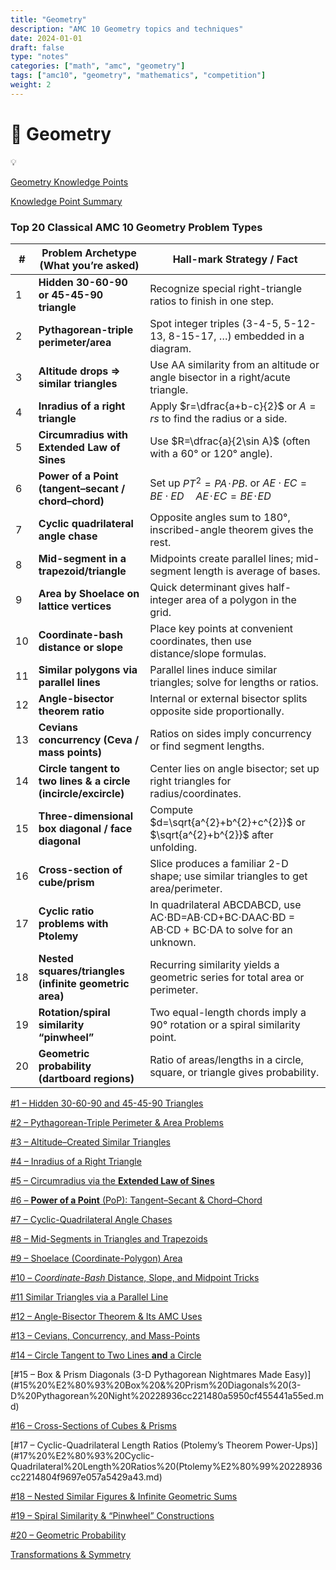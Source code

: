 ```yaml
---
title: "Geometry"
description: "AMC 10 Geometry topics and techniques"
date: 2024-01-01
draft: false
type: "notes"
categories: ["math", "amc", "geometry"]
tags: ["amc10", "geometry", "mathematics", "competition"]
weight: 2
---
```


# 📐 Geometry


<aside>

💡

[Geometry Knowledge Points](Geometry%20Knowledge%20Points%20230936cc221480f5a4e6c5b1f29e122e.md)

</aside>



[Knowledge Point Summary](knowledge-point)




### Top 20 Classical AMC 10 Geometry Problem Types

| # | Problem Archetype (What you’re asked) | Hall-mark Strategy / Fact |
| --- | --- | --- |
| 1 | **Hidden 30-60-90 or 45-45-90 triangle** | Recognize special right-triangle ratios to finish in one step. |
| 2 | **Pythagorean-triple perimeter/area** | Spot integer triples (3-4-5, 5-12-13, 8-15-17, …) embedded in a diagram. |
| 3 | **Altitude drops ⇒ similar triangles** | Use AA similarity from an altitude or angle bisector in a right/acute triangle. |
| 4 | **Inradius of a right triangle** | Apply $r=\dfrac{a+b-c}{2}$ or $A=rs$ to find the radius or a side. |
| 5 | **Circumradius with Extended Law of Sines** | Use $R=\dfrac{a}{2\sin A}$ (often with a 60° or 120° angle). |
| 6 | **Power of a Point (tangent–secant / chord–chord)** | Set up $PT^{2}=PA\!\cdot\!PB$. or $AE ⁣⋅ ⁣EC=BE ⁣⋅ ⁣ED\quad AE\!\cdot\!EC=BE\!\cdot\!ED$ |
| 7 | **Cyclic quadrilateral angle chase** | Opposite angles sum to 180°, inscribed-angle theorem gives the rest. |
| 8 | **Mid-segment in a trapezoid/triangle** | Midpoints create parallel lines; mid-segment length is average of bases. |
| 9 | **Area by Shoelace on lattice vertices** | Quick determinant gives half-integer area of a polygon in the grid. |
| 10 | **Coordinate-bash distance or slope** | Place key points at convenient coordinates, then use distance/slope formulas. |
| 11 | **Similar polygons via parallel lines** | Parallel lines induce similar triangles; solve for lengths or ratios. |
| 12 | **Angle-bisector theorem ratio** | Internal or external bisector splits opposite side proportionally. |
| 13 | **Cevians concurrency (Ceva / mass points)** | Ratios on sides imply concurrency or find segment lengths. |
| 14 | **Circle tangent to two lines & a circle (incircle/excircle)** | Center lies on angle bisector; set up right triangles for radius/coordinates. |
| 15 | **Three-dimensional box diagonal / face diagonal** | Compute $d=\sqrt{a^{2}+b^{2}+c^{2}}$ or $\sqrt{a^{2}+b^{2}}$ after unfolding. |
| 16 | **Cross-section of cube/prism** | Slice produces a familiar 2-D shape; use similar triangles to get area/perimeter. |
| 17 | **Cyclic ratio problems with Ptolemy** | In quadrilateral ABCDABCD, use AC⋅BD=AB⋅CD+BC⋅DAAC·BD = AB·CD + BC·DA to solve for an unknown. |
| 18 | **Nested squares/triangles (infinite geometric area)** | Recurring similarity yields a geometric series for total area or perimeter. |
| 19 | **Rotation/spiral similarity “pinwheel”** | Two equal-length chords imply a 90° rotation or a spiral similarity point. |
| 20 | **Geometric probability (dartboard regions)** | Ratio of areas/lengths in a circle, square, or triangle gives probability. |

[#1 – Hidden 30-60-90 and 45-45-90 Triangles](#1%20%E2%80%93%20Hidden%2030-60-90%20and%2045-45-90%20Triangles%20228936cc22148068b5c3c5a3f1e5ec5e.md)

[ #2 – Pythagorean-Triple Perimeter & Area Problems](#2%20%E2%80%93%20Pythagorean-Triple%20Perimeter%20&%20Area%20Problems%20227936cc221480efb074cf38933639b6.md)

[#3 – Altitude–Created Similar Triangles](#3%20%E2%80%93%20Altitude%E2%80%93Created%20Similar%20Triangles%20227936cc22148020af80c3367bff7190.md)

[#4 – Inradius of a Right Triangle](#4%20%E2%80%93%20Inradius%20of%20a%20Right%20Triangle%20227936cc221480d29ac3db6b99d1c2f8.md)

[#5 – Circumradius via the **Extended Law of Sines**](#5%20%E2%80%93%20Circumradius%20via%20the%20Extended%20Law%20of%20Sines%20228936cc221480658f3dc927377ac1ba.md)

[#6 – **Power of a Point** (PoP): Tangent–Secant & Chord–Chord](#6%20%E2%80%93%20Power%20of%20a%20Point%20(PoP)%20Tangent%E2%80%93Secant%20&%20Chord%20228936cc2214806da66ec0e14683e2cc.md)

[#7 – Cyclic-Quadrilateral Angle Chases](#7%20%E2%80%93%20Cyclic-Quadrilateral%20Angle%20Chases%20228936cc221480bea3a5f4d83237044f.md)

[ #8 – Mid-Segments in Triangles and Trapezoids](#8%20%E2%80%93%20Mid-Segments%20in%20Triangles%20and%20Trapezoids%20227936cc22148097850dfaec46a2fdea.md)

[#9 – Shoelace (Coordinate-Polygon) Area](#9%20%E2%80%93%20Shoelace%20(Coordinate-Polygon)%20Area%20228936cc2214804fbd9ad732c7ba8b5b.md)

[#10 – *Coordinate-Bash* Distance, Slope, and Midpoint Tricks](#10%20%E2%80%93%20Coordinate-Bash%20Distance,%20Slope,%20and%20Midpoin%20228936cc221480cea7a1eb1f02b55096.md)

[#11 Similar Triangles via a Parallel Line](#11%20Similar%20Triangles%20via%20a%20Parallel%20Line%20228936cc2214807bab3ed517e371cb93.md)

[#12 – Angle-Bisector Theorem & Its AMC Uses](#12%20%E2%80%93%20Angle-Bisector%20Theorem%20&%20Its%20AMC%20Uses%20228936cc22148065a49df8a15425ec74.md)

[#13 – Cevians, Concurrency, and Mass-Points](#13%20%E2%80%93%20Cevians,%20Concurrency,%20and%20Mass-Points%20228936cc22148070be8ceedcd26fb8c5.md)

[ #14 – Circle Tangent to Two Lines **and** a Circle](#14%20%E2%80%93%20Circle%20Tangent%20to%20Two%20Lines%20and%20a%20Circle%20228936cc221480639ea1c2c8ddaf8a20.md)

[#15 – Box & Prism Diagonals (3-D Pythagorean Nightmares Made Easy)](#15%20%E2%80%93%20Box%20&%20Prism%20Diagonals%20(3-D%20Pythagorean%20Night%20228936cc221480a5950cf455441a55ed.md)

[ #16 – Cross-Sections of Cubes & Prisms](#16%20%E2%80%93%20Cross-Sections%20of%20Cubes%20&%20Prisms%20228936cc221480a39fdad889f3caa8cb.md)

[#17 – Cyclic-Quadrilateral Length Ratios (Ptolemy’s Theorem Power-Ups)](#17%20%E2%80%93%20Cyclic-Quadrilateral%20Length%20Ratios%20(Ptolemy%E2%80%99%20228936cc2214804f9697e057a5429a43.md)

[#18 – Nested Similar Figures & Infinite Geometric Sums](#18%20%E2%80%93%20Nested%20Similar%20Figures%20&%20Infinite%20Geometric%20%20228936cc2214806a8a66c3c76b6fd3db.md)

[#19 – Spiral Similarity & “Pinwheel” Constructions](#19%20%E2%80%93%20Spiral%20Similarity%20&%20%E2%80%9CPinwheel%E2%80%9D%20Constructions%20228936cc22148055ae0df053441ee5fa.md)

[#20 – Geometric Probability ](#20%20%E2%80%93%20Geometric%20Probability%20228936cc2214805aa217c0bbcc9d5977.md)

[Transformations & Symmetry](Transformations%20&%20Symmetry%20228936cc22148006b094eecfc9716d19.md)